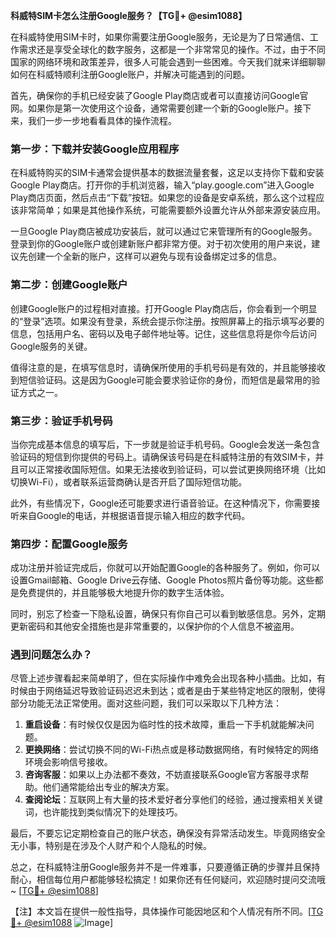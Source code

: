 **科威特SIM卡怎么注册Google服务？【TG💪+ @esim1088】**

在科威特使用SIM卡时，如果你需要注册Google服务，无论是为了日常通信、工作需求还是享受全球化的数字服务，这都是一个非常常见的操作。不过，由于不同国家的网络环境和政策差异，很多人可能会遇到一些困难。今天我们就来详细聊聊如何在科威特顺利注册Google账户，并解决可能遇到的问题。

首先，确保你的手机已经安装了Google Play商店或者可以直接访问Google官网。如果你是第一次使用这个设备，通常需要创建一个新的Google账户。接下来，我们一步一步地看看具体的操作流程。

### 第一步：下载并安装Google应用程序

在科威特购买的SIM卡通常会提供基本的数据流量套餐，这足以支持你下载和安装Google Play商店。打开你的手机浏览器，输入“play.google.com”进入Google Play商店页面，然后点击“下载”按钮。如果您的设备是安卓系统，那么这个过程应该非常简单；如果是其他操作系统，可能需要额外设置允许从外部来源安装应用。

一旦Google Play商店被成功安装后，就可以通过它来管理所有的Google服务。登录到你的Google账户或创建新账户都非常方便。对于初次使用的用户来说，建议先创建一个全新的账户，这样可以避免与现有设备绑定过多的信息。

### 第二步：创建Google账户

创建Google账户的过程相对直接。打开Google Play商店后，你会看到一个明显的“登录”选项。如果没有登录，系统会提示你注册。按照屏幕上的指示填写必要的信息，包括用户名、密码以及电子邮件地址等。记住，这些信息将是你今后访问Google服务的关键。

值得注意的是，在填写信息时，请确保所使用的手机号码是有效的，并且能够接收到短信验证码。这是因为Google可能会要求验证你的身份，而短信是最常用的验证方式之一。

### 第三步：验证手机号码

当你完成基本信息的填写后，下一步就是验证手机号码。Google会发送一条包含验证码的短信到你提供的号码上。请确保该号码是在科威特注册的有效SIM卡，并且可以正常接收国际短信。如果无法接收到验证码，可以尝试更换网络环境（比如切换Wi-Fi），或者联系运营商确认是否开启了国际短信功能。

此外，有些情况下，Google还可能要求进行语音验证。在这种情况下，你需要接听来自Google的电话，并根据语音提示输入相应的数字代码。

### 第四步：配置Google服务

成功注册并验证完成后，你就可以开始配置Google的各种服务了。例如，你可以设置Gmail邮箱、Google Drive云存储、Google Photos照片备份等功能。这些都是免费提供的，并且能够极大地提升你的数字生活体验。

同时，别忘了检查一下隐私设置，确保只有你自己可以看到敏感信息。另外，定期更新密码和其他安全措施也是非常重要的，以保护你的个人信息不被盗用。

### 遇到问题怎么办？

尽管上述步骤看起来简单明了，但在实际操作中难免会出现各种小插曲。比如，有时候由于网络延迟导致验证码迟迟未到达；或者是由于某些特定地区的限制，使得部分功能无法正常使用。面对这些问题，我们可以采取以下几种方法：

1. **重启设备**：有时候仅仅是因为临时性的技术故障，重启一下手机就能解决问题。
2. **更换网络**：尝试切换不同的Wi-Fi热点或是移动数据网络，有时候特定的网络环境会影响信号接收。
3. **咨询客服**：如果以上办法都不奏效，不妨直接联系Google官方客服寻求帮助。他们通常能给出专业的解决方案。
4. **查阅论坛**：互联网上有大量的技术爱好者分享他们的经验，通过搜索相关关键词，也许能找到类似情况下的处理技巧。

最后，不要忘记定期检查自己的账户状态，确保没有异常活动发生。毕竟网络安全无小事，特别是在涉及个人财产和个人隐私的时候。

总之，在科威特注册Google服务并不是一件难事，只要遵循正确的步骤并且保持耐心，相信每位用户都能够轻松搞定！如果你还有任何疑问，欢迎随时提问交流哦~ [[TG💪+ @esim1088](https://t.me/s/esim1088)]

【注】本文旨在提供一般性指导，具体操作可能因地区和个人情况有所不同。[[TG💪+ @esim1088](https://t.me/s/esim1088) ![Image](https://i.postimg.cc/4NQfJmqS/Snipaste-2025-05-13-00-14-12.png)]